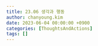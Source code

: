 ```yaml
---
title: 23.06 생각과 행동
author: chanyoung.kim
date: 2023-06-04 00:00:00 +0900
categories: [ThoughtsAndActions]
tags: []
---
```


